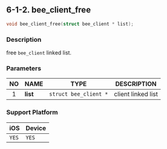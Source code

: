 ## 6-1-2. bee_client_free

```c
void bee_client_free(struct bee_client * list);
```

### Description

free `bee_client` linked list.

### Parameters

| NO | NAME | TYPE | DESCRIPTION |
| :---: | --- | --- | --- |
| 1 | **list** | `struct bee_client *` | client linked list |

### Support Platform

| iOS | Device |
| --- | --- |
| `YES` | `YES` |
